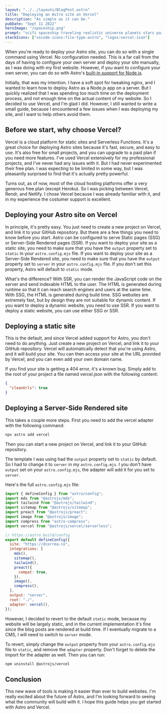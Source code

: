 ```yaml
---
layout: "../../layouts/BlogPost.astro"
title: "Deploying an Astro site on Vercel"
description: "As simple as it can be."
pubDate: "Sept 11 2022"
heroImage: "/spaceship.png"
prompt: "scifi spaceship traveling realistic universe planets stars painting"
stackIcons: ["vscode-icons:file-type-astro", "logos:vercel-icon"]
---
```


When you're ready to deploy your Astro site, you can do so with a single command using Vercel. No configuration needed. This is a far call from the days of having to configure your own server and deploy your site manually, as I was doing with my first website.
However, if you want to configure your own server, you can do so with Astro's [built-in support for Node.js](https://docs.astro.build/guides/deploy-nodejs).

Initially, that was my intention. I have a soft spot for tweaking nginx, and I wanted to learn how to deploy Astro as a Node.js app on a server. But I quickly realized that I was spending too much time on the deployment process, and not enough time on the actual content of my website. So I decided to use Vercel, and I'm glad I did. However, I still wanted to write a small guide, because I encountered a few issues when I was deploying my site, and I want to help others avoid them.

## Before we start, why choose Vercel?

Vercel is a cloud platform for static sites and Serverless Functions. It's a great choice for deploying Astro sites because it's fast, secure, and easy to use. It's also free for small projects, and you can upgrade to a paid plan if you need more features. I've used Vercel extensively for my professional projects, and I've never had any issues with it. But I had never experimented their free plan. I was expecting to be limited in some way, but I was pleasantly surprised to find that it's actually pretty powerful.

Turns out, as of now, most of the cloud hosting platforms offer a very generous free plan (except Heroku). So I was picking between Vercel, Rendr, and Netlify. I chose Vercel because I was already familiar with it, and in my experience the costumer support is excellent. 

## Deploying your Astro site on Vercel

In principle, it's pretty easy. You just need to create a new project on Vercel, and link it to your GitHub repository. But there are a few things you need to know before you start. Astro can be configured to serve Static pages (SSG) or Server-Side Rendered pages (SSR). If you want to deploy your site as a static site, you need to make sure that you have the `output` property set to `static` in your `astro.config.mjs` file. If you want to deploy your site as a Server-Side Rendered site, you need to make sure that you have the `output` property set to `server` in your `astro.config.mjs` file. If you don't set this property, Astro will default to `static` mode.

What's the difference? With SSR, you can render the JavaScript code on the server and send indexable HTML to the user. The HTML is generated during runtime so that it can reach search engines and users at the same time. With SSG, the HTML is generated during build time. SSG websites are extremely fast, but by design they are not suitable for dynamic content. If you want to deploy a dynamic website, you need to use SSR. If you want to deploy a static website, you can use either SSG or SSR.

## Deploying a static site

This is the default, and since Vercel added support for Astro, you don't need to do anything. Just create a new project on Vercel, and link it to your GitHub repository. Vercel will automatically detect that you're using Astro, and it will build your site. You can then access your site at the URL provided by Vercel, and you can even add your own domain name. 

If you find your site is getting a 404 error, it's a known bug. Simply add to the root of your project a file named vercel.json with the following content:

```json
{
  "cleanUrls": true
}
```

## Deploying a Server-Side Rendered site

This takes a couple more steps. First you need to add the vercel adapter with the following command:

```bash
npx astro add vercel
```
Then you can start a new project on Vercel, and link it to your GitHub repository.

The template I was using had the `output` property set to `static` by default. So I had to change it to `server` in my `astro.config.mjs`. I you don't have `output` set on your `astro.config.mjs`, the adapter will add it for you set to `server`.

Here's the full `astro.config.mjs` file:

```js  
import { defineConfig } from "astro/config";
import mdx from "@astrojs/mdx";
import tailwind from "@astrojs/tailwind";
import sitemap from "@astrojs/sitemap";
import preact from "@astrojs/preact";
import image from "@astrojs/image";
import compress from "astro-compress";
import vercel from "@astrojs/vercel/serverless";

// https://astro.build/config
export default defineConfig({
  site: "https://dcorrea.co",
  integrations: [
    mdx(),
    sitemap(),
    tailwind(),
    preact({
      compat: true,
    }),
    image(),
    compress(),
  ],
  output: "server",
  root: "./",
  adapter: vercel(),
});
```

However, I decided to revert to the default `static` mode, because my website will be largely static, and in the current implementation it's fine since the blog posts are rendered at build time. If I eventually migrate to a CMS, I will need to switch to `server` mode.

To revert, simply change the `output` property from your `astro.config.mjs` file to `static`, and remove the `adapter` property. Don't forget to delete the import for the adapter as well. Then you can run:


```bash
npm uninstall @astrojs/vercel
``` 


## Conclusion
This new wave of tools is making it easier than ever to build websites. I'm really excited about the future of Astro, and I'm looking forward to seeing what the community will build with it. I hope this guide helps you get started with Astro and Vercel.
